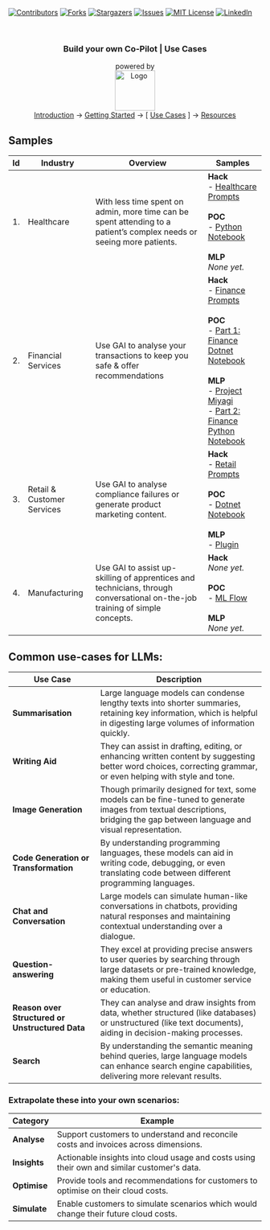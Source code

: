 <a id="readme-top"></a>

<!-- PROJECT SHIELDS -->
<!--
*** Using markdown "reference style" links for readability.
*** Reference links are enclosed in brackets [ ] instead of parentheses ( ).
*** See the bottom of this document for the declaration of the reference variables
*** for contributors-url, forks-url, etc. This is an optional, concise syntax you may use.
*** https://www.markdownguide.org/basic-syntax/#reference-style-links
-->

[![Contributors][contributors-shield]][contributors-url]
[![Forks][forks-shield]][forks-url]
[![Stargazers][stars-shield]][stars-url]
[![Issues][issues-shield]][issues-url]
[![MIT License][license-shield]][license-url]
[![LinkedIn][linkedin-shield]][linkedin-url]


<!-- PROJECT LOGO -->
<br />
<div align="center">
  <h3 align="center">
    Build your own Co-Pilot | Use Cases
  </h3>

  <p align="center">
    powered by
    <br />
    <a href="https://github.com/rohit-lakhanpal/build-your-own-copilot">
      <img src="docs/img/logo.png" alt="Logo" height="80">
    </a>
    <br />    
    <a href="README.md">Introduction</a>
    →
    <a href="GETTING-STARTED.md">Getting Started</a>
    →
    [ <a href="USE-CASES.md"><u>Use Cases</u></a> ]
    →
    <a href="RESOURCES.md"><u>Resources</u></a> 

  </p>
</div>

## Samples

| Id    | Industry       | Overview                                                         | Samples                                      |
|-------|----------------|------------------------------------------------------------------|----------------------------------------------|
| 1. | Healthcare     | With less time spent on admin, more time can be spent attending to a patient’s complex needs or seeing more patients. | **Hack** <br /> - [Healthcare Prompts](./prompts/healthcare/1-healthcare.md) <br /><br /> **POC** <br /> - [Python Notebook](./notebooks/python/healthcare/1-healthcare.ipynb) <br /> <br /> **MLP** <br /> *None yet.* |
| 2. | Financial Services | Use GAI to analyse your transactions to keep you safe & offer recommendations | **Hack** <br /> - [Finance Prompts](./prompts/financial-services/2-financial-services.md) <br /><br /> **POC** <br /> - [Part 1: Finance Dotnet Notebook](./notebooks/dotnet/finance/3-financial-services.ipynb) <br /> <br /> **MLP** <br /> - [Project Miyagi](https://github.com/Azure-Samples/miyagi) <br /> - [Part 2: Finance Python Notebook](./notebooks/python/finance/3-financial-services-using-autogen.ipynb)   |
| 3. | Retail & Customer Services | Use GAI to analyse compliance failures or generate product marketing content. | **Hack** <br /> - [Retail Prompts](./prompts/retail/1-retail.md) <br /><br /> **POC** <br /> - [Dotnet Notebook](./notebooks/dotnet/retail/4-retail.ipynb) <br /> <br /> **MLP** <br /> - [Plugin](./plugins/retail/1-retail.md) |
| 4. | Manufacturing | Use GAI to assist up-skilling of apprentices and technicians, through conversational on-the-job training of simple concepts. | **Hack** <br /> *None yet.* <br /><br /> **POC** <br /> - [ML Flow](./flows/manufacturing/1-manufacturing.md) <br /> <br /> **MLP** <br /> *None yet.* |

## Common use-cases for LLMs:
| Use Case                                   | Description                                                                                                                                                             |
|--------------------------------------------|-------------------------------------------------------------------------------------------------------------------------------------------------------------------------|
| **Summarisation**                          | Large language models can condense lengthy texts into shorter summaries, retaining key information, which is helpful in digesting large volumes of information quickly. |
| **Writing Aid**                            | They can assist in drafting, editing, or enhancing written content by suggesting better word choices, correcting grammar, or even helping with style and tone.          |
| **Image Generation**                       | Though primarily designed for text, some models can be fine-tuned to generate images from textual descriptions, bridging the gap between language and visual representation. |
| **Code Generation or Transformation**      | By understanding programming languages, these models can aid in writing code, debugging, or even translating code between different programming languages.              |
| **Chat and Conversation**                  | Large models can simulate human-like conversations in chatbots, providing natural responses and maintaining contextual understanding over a dialogue.                     |
| **Question-answering**                    | They excel at providing precise answers to user queries by searching through large datasets or pre-trained knowledge, making them useful in customer service or education.   |
| **Reason over Structured or Unstructured Data** | They can analyse and draw insights from data, whether structured (like databases) or unstructured (like text documents), aiding in decision-making processes.              |
| **Search**                                 | By understanding the semantic meaning behind queries, large language models can enhance search engine capabilities, delivering more relevant results.                     |


### Extrapolate these into your own scenarios:

| Category  | Example                                                                                                                                                  |
|-----------|----------------------------------------------------------------------------------------------------------------------------------------------------------|
| **Analyse**    | Support customers to understand and reconcile costs and invoices across dimensions.                                                                 |
| **Insights**   | Actionable insights into cloud usage and costs using their own and similar customer's data.                                                        |
| **Optimise**   | Provide tools and recommendations for customers to optimise on their cloud costs.                                                                  |
| **Simulate**   | Enable customers to simulate scenarios which would change their future cloud costs.                                                                |


<!-- MARKDOWN LINKS & IMAGES -->
<!-- https://www.markdownguide.org/basic-syntax/#reference-style-links -->
[contributors-shield]: https://img.shields.io/github/contributors/rohit-lakhanpal/build-your-own-copilot.svg?style=for-the-badge
[contributors-url]: https://github.com/rohit-lakhanpal/build-your-own-copilot/graphs/contributors
[forks-shield]: https://img.shields.io/github/forks/rohit-lakhanpal/build-your-own-copilot.svg?style=for-the-badge
[forks-url]: https://github.com/rohit-lakhanpal/build-your-own-copilot/network/members
[stars-shield]: https://img.shields.io/github/stars/rohit-lakhanpal/build-your-own-copilot.svg?style=for-the-badge
[stars-url]: https://github.com/rohit-lakhanpal/build-your-own-copilot/stargazers
[issues-shield]: https://img.shields.io/github/issues/rohit-lakhanpal/build-your-own-copilot.svg?style=for-the-badge
[issues-url]: https://github.com/rohit-lakhanpal/build-your-own-copilot/issues
[license-shield]: https://img.shields.io/github/license/rohit-lakhanpal/build-your-own-copilot.svg?style=for-the-badge
[license-url]: https://github.com/rohit-lakhanpal/build-your-own-copilot/blob/master/LICENSE.txt
[linkedin-shield]: https://img.shields.io/badge/-LinkedIn-black.svg?style=for-the-badge&logo=linkedin&colorB=555
[linkedin-url]: https://www.linkedin.com/in/rohitlakhanpal




